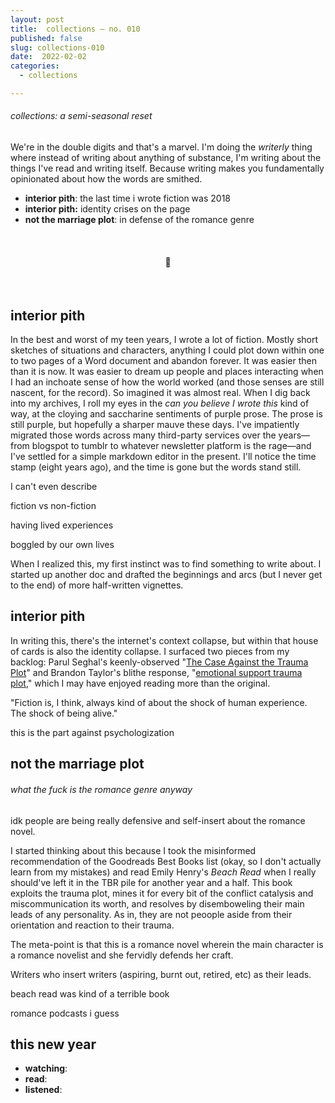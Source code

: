 ```yaml
---
layout: post
title:  collections — no. 010
published: false
slug: collections-010
date:  2022-02-02
categories:
  - collections

---
```


###### collections: a semi-seasonal reset

We're in the double digits and that's a marvel. I'm doing the *writerly* thing where instead of writing about anything of substance, I'm writing about the things I've read and writing itself. Because writing makes you fundamentally opinionated about how the words are smithed.

- **interior pith**: the last time i wrote fiction was 2018
- **interior pith:** identity crises on the page
- **not the marriage plot**: in defense of the romance genre

<br />

<h4 style="text-align:center">💌</h4>

<!--more-->

<br/>

## interior pith

In the best and worst of my teen years, I wrote a lot of fiction. Mostly short sketches of situations and characters, anything I could plot down within one to two pages of a Word document and abandon forever. It was easier then than it is now. It was easier to dream up people and places interacting when I had an inchoate sense of how the world worked (and those senses are still nascent, for the record). So imagined it was almost real. When I dig back into my archives, I roll my eyes in the *can you believe I wrote this* kind of way, at the cloying and saccharine sentiments of purple prose. The prose is still purple, but hopefully a sharper mauve these days. I've impatiently migrated those words across many third-party services over the years—from blogspot to tumblr to whatever newsletter platform is the rage—and I've settled for a simple markdown editor in the present. I'll notice the time stamp (eight years ago), and the time is gone but the words stand still. 

I can't even describe 

fiction vs non-fiction

having lived experiences

boggled by our own lives



When I realized this, my first instinct was to find something to write about. I started up another doc and drafted the beginnings and arcs (but I never get to the end) of more half-written vignettes. 



## interior pith

In writing this, there's the internet's context collapse, but within that house of cards is also the identity collapse. I surfaced two pieces from my backlog: Parul Seghal's keenly-observed "[The Case Against the Trauma Plot](https://www.instapaper.com/read/1471005350/18660659)" and Brandon Taylor's blithe response, "[emotional support trauma plot](https://blgtylr.substack.com/p/emotional-support-trauma-plot)," which I may have enjoyed reading more than the original.





"Fiction is, I think, always kind of about the shock of human experience. The shock of being alive."



this is the part against psychologization 



## not the marriage plot

###### what the fuck is the romance genre anyway

idk people are being really defensive and self-insert about the romance novel.

I started thinking about this because I took the misinformed recommendation of the Goodreads Best Books list (okay, so I don't actually learn from my mistakes) and read Emily Henry's *Beach Read* when I really should've left it in the TBR pile for another year and a half. This book exploits the trauma plot, mines it for every bit of the conflict catalysis and miscommunication its worth, and resolves by disemboweling their main leads of any personality. As in, they are not peoople aside from their orientation and reaction to their trauma. 

The meta-point is that this is a romance novel wherein the main character is a romance novelist and she fervidly defends her craft.

Writers who insert writers (aspiring, burnt out, retired, etc) as their leads.

beach read was kind of a terrible book

romance podcasts i guess



## this new year

- **watching**: 
- **read**: 
- **listened**: 

<br />

